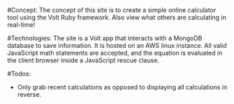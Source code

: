 #Concept:
The concept of this site is to create a simple online calculator tool using the Volt Ruby framework.  Also view what others are calculating in real-time!

#Technologies:
The site is a Volt app that interacts with a MongoDB database to save information.  It is hosted on an AWS linux instance.  All valid JavaScript math statements are accepted, and the equation is evaluated in the client browser inside a JavaScript rescue clause.

#Todos:
 - Only grab recent calculations as opposed to displaying all calculations in reverse.